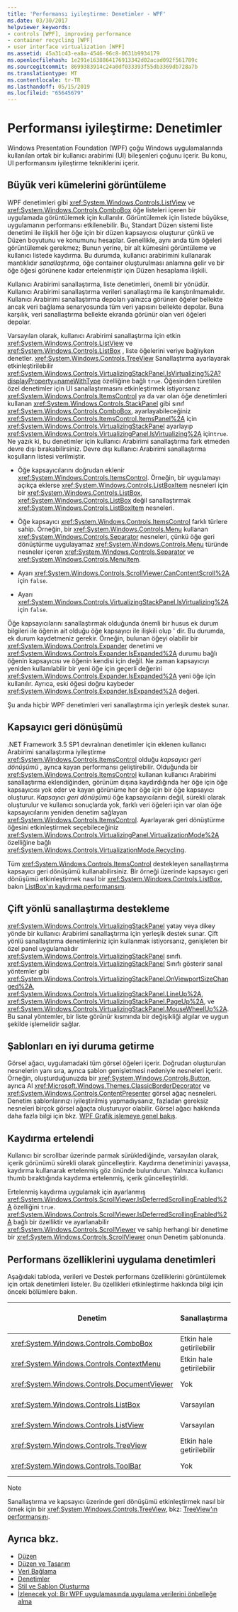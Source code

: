 ```yaml
---
title: 'Performansı iyileştirme: Denetimler - WPF'
ms.date: 03/30/2017
helpviewer_keywords:
- controls [WPF], improving performance
- container recycling [WPF]
- user interface virtualization [WPF]
ms.assetid: 45a31c43-ea8a-4546-96c8-0631b9934179
ms.openlocfilehash: 1e291e1638864176913342d02acad092f561789c
ms.sourcegitcommit: 8699383914c24a0df033393f55db3369db728a7b
ms.translationtype: MT
ms.contentlocale: tr-TR
ms.lasthandoff: 05/15/2019
ms.locfileid: "65645679"
---
```

# <a name="optimizing-performance-controls"></a>Performansı iyileştirme: Denetimler

Windows Presentation Foundation (WPF) çoğu Windows uygulamalarında kullanılan ortak bir kullanıcı arabirimi (UI) bileşenleri çoğunu içerir. Bu konu, UI performansını iyileştirme tekniklerini içerir.

## <a name="displaying-large-data-sets"></a>Büyük veri kümelerini görüntüleme

WPF denetimleri gibi <xref:System.Windows.Controls.ListView> ve <xref:System.Windows.Controls.ComboBox> öğe listeleri içeren bir uygulamada görüntülemek için kullanılır. Görüntülemek için listede büyükse, uygulamanın performansı etkilenebilir. Bu, Standart Düzen sistemi liste denetimi ile ilişkili her öğe için bir düzen kapsayıcısı oluşturur çünkü ve Düzen boyutunu ve konumunu hesaplar. Genellikle, aynı anda tüm öğeleri görüntülemek gerekmez; Bunun yerine, bir alt kümesini görüntüleme ve kullanıcı listede kaydırma. Bu durumda, kullanıcı arabirimini kullanarak mantıklıdır *sanallaştırma*, öğe container oluşturulması anlamına gelir ve bir öğe öğesi görünene kadar ertelenmiştir için Düzen hesaplama ilişkili.

Kullanıcı Arabirimi sanallaştırma, liste denetimleri, önemli bir yönüdür. Kullanıcı Arabirimi sanallaştırma verileri sanallaştırma ile karıştırılmamalıdır. Kullanıcı Arabirimi sanallaştırma depoları yalnızca görünen öğeler bellekte ancak veri bağlama senaryosunda tüm veri yapısını bellekte depolar. Buna karşılık, veri sanallaştırma bellekte ekranda görünür olan veri öğeleri depolar.

Varsayılan olarak, kullanıcı Arabirimi sanallaştırma için etkin <xref:System.Windows.Controls.ListView> ve <xref:System.Windows.Controls.ListBox> , liste öğelerini veriye bağlıyken denetler. <xref:System.Windows.Controls.TreeView> Sanallaştırma ayarlayarak etkinleştirilebilir <xref:System.Windows.Controls.VirtualizingStackPanel.IsVirtualizing%2A?displayProperty=nameWithType> özelliğine bağlı `true`. Öğesinden türetilen özel denetimler için UI sanallaştırmasını etkinleştirmek istiyorsanız <xref:System.Windows.Controls.ItemsControl> ya da var olan öğe denetimleri kullanan <xref:System.Windows.Controls.StackPanel> gibi sınıf <xref:System.Windows.Controls.ComboBox>, ayarlayabileceğiniz <xref:System.Windows.Controls.ItemsControl.ItemsPanel%2A> için <xref:System.Windows.Controls.VirtualizingStackPanel> ayarlayıp <xref:System.Windows.Controls.VirtualizingPanel.IsVirtualizing%2A> için`true`. Ne yazık ki, bu denetimler için kullanıcı Arabirimi sanallaştırma fark etmeden devre dışı bırakabilirsiniz. Devre dışı kullanıcı Arabirimi sanallaştırma koşulların listesi verilmiştir.

- Öğe kapsayıcılarını doğrudan eklenir <xref:System.Windows.Controls.ItemsControl>. Örneğin, bir uygulamayı açıkça eklerse <xref:System.Windows.Controls.ListBoxItem> nesneleri için bir <xref:System.Windows.Controls.ListBox>, <xref:System.Windows.Controls.ListBox> değil sanallaştırmak <xref:System.Windows.Controls.ListBoxItem> nesneleri.

- Öğe kapsayıcı <xref:System.Windows.Controls.ItemsControl> farklı türlere sahip. Örneğin, bir <xref:System.Windows.Controls.Menu> kullanan <xref:System.Windows.Controls.Separator> nesneleri, çünkü öğe geri dönüştürme uygulayamaz <xref:System.Windows.Controls.Menu> türünde nesneler içeren <xref:System.Windows.Controls.Separator> ve <xref:System.Windows.Controls.MenuItem>.

- Ayarı <xref:System.Windows.Controls.ScrollViewer.CanContentScroll%2A> için `false`.

- Ayarı <xref:System.Windows.Controls.VirtualizingStackPanel.IsVirtualizing%2A> için `false`.

Öğe kapsayıcılarını sanallaştırmak olduğunda önemli bir husus ek durum bilgileri ile öğenin ait olduğu öğe kapsayıcı ile ilişkili olup ' dir. Bu durumda, ek durum kaydetmeniz gerekir. Örneğin, bulunan öğeyi olabilir bir <xref:System.Windows.Controls.Expander> denetimi ve <xref:System.Windows.Controls.Expander.IsExpanded%2A> durumu bağlı öğenin kapsayıcısı ve öğenin kendisi için değil. Ne zaman kapsayıcıyı yeniden kullanılabilir bir yeni öğe için geçerli değerini <xref:System.Windows.Controls.Expander.IsExpanded%2A> yeni öğe için kullanılır. Ayrıca, eski öğesi doğru kaybeder <xref:System.Windows.Controls.Expander.IsExpanded%2A> değeri.

Şu anda hiçbir WPF denetimleri veri sanallaştırma için yerleşik destek sunar.

## <a name="container-recycling"></a>Kapsayıcı geri dönüşümü

.NET Framework 3.5 SP1 devralınan denetimler için eklenen kullanıcı Arabirimi sanallaştırma iyileştirme <xref:System.Windows.Controls.ItemsControl> olduğu *kapsayıcı geri dönüşümü* , ayrıca kayan performansı geliştirebilir. Olduğunda bir <xref:System.Windows.Controls.ItemsControl> kullanan kullanıcı Arabirimi sanallaştırma eklendiğinden, görünüm dışına kaydırdığında her öğe için öğe kapsayıcısı yok eder ve kayan görünüme her öğe için bir öğe kapsayıcı oluşturur. *Kapsayıcı geri dönüşümü* öğe kapsayıcılarını değil, sürekli olarak oluşturulur ve kullanıcı sonuçlarda yok, farklı veri öğeleri için var olan öğe kapsayıcılarını yeniden denetim sağlayan <xref:System.Windows.Controls.ItemsControl>. Ayarlayarak geri dönüştürme öğesini etkinleştirmek seçebileceğiniz <xref:System.Windows.Controls.VirtualizingPanel.VirtualizationMode%2A> özelliğine bağlı <xref:System.Windows.Controls.VirtualizationMode.Recycling>.

Tüm <xref:System.Windows.Controls.ItemsControl> destekleyen sanallaştırma kapsayıcı geri dönüşümü kullanabilirsiniz. Bir örneği üzerinde kapsayıcı geri dönüşümü etkinleştirmek nasıl bir <xref:System.Windows.Controls.ListBox>, bakın [ListBox'ın kaydırma performansını](../controls/how-to-improve-the-scrolling-performance-of-a-listbox.md).

## <a name="supporting-bidirectional-virtualization"></a>Çift yönlü sanallaştırma destekleme

<xref:System.Windows.Controls.VirtualizingStackPanel> yatay veya dikey yönde bir kullanıcı Arabirimi sanallaştırma için yerleşik destek sunar. Çift yönlü sanallaştırma denetimleriniz için kullanmak istiyorsanız, genişleten bir özel panel uygulamalıdır <xref:System.Windows.Controls.VirtualizingStackPanel> sınıfı. <xref:System.Windows.Controls.VirtualizingStackPanel> Sınıfı gösterir sanal yöntemler gibi <xref:System.Windows.Controls.VirtualizingStackPanel.OnViewportSizeChanged%2A>, <xref:System.Windows.Controls.VirtualizingStackPanel.LineUp%2A>, <xref:System.Windows.Controls.VirtualizingStackPanel.PageUp%2A>, ve <xref:System.Windows.Controls.VirtualizingStackPanel.MouseWheelUp%2A>. Bu sanal yöntemler, bir liste görünür kısmında bir değişikliği algılar ve uygun şekilde işlemelidir sağlar.

## <a name="optimizing-templates"></a>Şablonları en iyi duruma getirme

Görsel ağacı, uygulamadaki tüm görsel öğeleri içerir. Doğrudan oluşturulan nesnelerin yanı sıra, ayrıca şablon genişletmesi nedeniyle nesneleri içerir. Örneğin, oluşturduğunuzda bir <xref:System.Windows.Controls.Button>, ayrıca Al <xref:Microsoft.Windows.Themes.ClassicBorderDecorator> ve <xref:System.Windows.Controls.ContentPresenter> görsel ağaç nesneleri. Denetim şablonlarınızı iyileştirilmiş yapmadıysanız, fazladan gereksiz nesneleri birçok görsel ağaçta oluşturuyor olabilir. Görsel ağacı hakkında daha fazla bilgi için bkz. [WPF Grafik işlemeye genel bakış](../graphics-multimedia/wpf-graphics-rendering-overview.md).

## <a name="deferred-scrolling"></a>Kaydırma ertelendi

Kullanıcı bir scrollbar üzerinde parmak sürüklediğinde, varsayılan olarak, içerik görünümü sürekli olarak güncelleştirir. Kaydırma denetiminizi yavaşsa, kaydırma kullanarak ertelenmiş göz önünde bulundurun. Yalnızca kullanıcı thumb bıraktığında kaydırma ertelenmiş, içerik güncelleştirildi.

Ertelenmiş kaydırma uygulamak için ayarlanmış <xref:System.Windows.Controls.ScrollViewer.IsDeferredScrollingEnabled%2A> özelliğini `true`. <xref:System.Windows.Controls.ScrollViewer.IsDeferredScrollingEnabled%2A> bağlı bir özelliktir ve ayarlanabilir <xref:System.Windows.Controls.ScrollViewer> ve sahip herhangi bir denetime bir <xref:System.Windows.Controls.ScrollViewer> onun Denetim şablonunda.

## <a name="controls-that-implement-performance-features"></a>Performans özelliklerini uygulama denetimleri

Aşağıdaki tabloda, verileri ve Destek performans özelliklerini görüntülemek için ortak denetimleri listeler. Bu özellikleri etkinleştirme hakkında bilgi için önceki bölümlere bakın.

|Denetim|Sanallaştırma|Kapsayıcı geri dönüşümü|Kaydırma ertelendi|
|-------------|--------------------|-------------------------|------------------------|
|<xref:System.Windows.Controls.ComboBox>|Etkin hale getirilebilir|Etkin hale getirilebilir|Etkin hale getirilebilir|
|<xref:System.Windows.Controls.ContextMenu>|Etkin hale getirilebilir|Etkin hale getirilebilir|Etkin hale getirilebilir|
|<xref:System.Windows.Controls.DocumentViewer>|Yok|Yok|Etkin hale getirilebilir|
|<xref:System.Windows.Controls.ListBox>|Varsayılan|Etkin hale getirilebilir|Etkin hale getirilebilir|
|<xref:System.Windows.Controls.ListView>|Varsayılan|Etkin hale getirilebilir|Etkin hale getirilebilir|
|<xref:System.Windows.Controls.TreeView>|Etkin hale getirilebilir|Etkin hale getirilebilir|Etkin hale getirilebilir|
|<xref:System.Windows.Controls.ToolBar>|Yok|Yok|Etkin hale getirilebilir|

> [!NOTE]
> Sanallaştırma ve kapsayıcı üzerinde geri dönüşümü etkinleştirmek nasıl bir örnek için bir <xref:System.Windows.Controls.TreeView>, bkz: [TreeView'ın performansını](../controls/how-to-improve-the-performance-of-a-treeview.md).

## <a name="see-also"></a>Ayrıca bkz.

- [Düzen](layout.md)
- [Düzen ve Tasarım](optimizing-performance-layout-and-design.md)
- [Veri Bağlama](optimizing-performance-data-binding.md)
- [Denetimler](../controls/index.md)
- [Stil ve Şablon Oluşturma](../controls/styling-and-templating.md)
- [İzlenecek yol: Bir WPF uygulamasında uygulama verilerini önbelleğe alma](walkthrough-caching-application-data-in-a-wpf-application.md)
